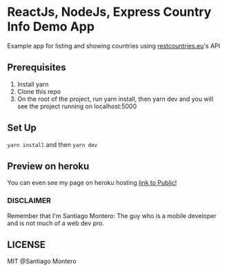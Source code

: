# ReactJs, NodeJs, Express Country Info Demo App 
 Example app for listing and showing countries using [restcountries.eu](https://restcountries.eu/)'s API 
## Prerequisites
 1. Install yarn
 2. Clone this repo
 3. On the root of the project, run yarn install, then yarn dev and you will see the project running on localhost:5000
## Set Up
`yarn install` and then `yarn dev`
## Preview on heroku
You can even see my page on heroku hosting [link to Public!](https://react-node-test1.herokuapp.com/)
### DISCLAIMER
Remember that I'm Santiago Montero: The guy who is a mobile developer and is not much of a web dev pro.
## LICENSE
 MIT @Santiago Montero